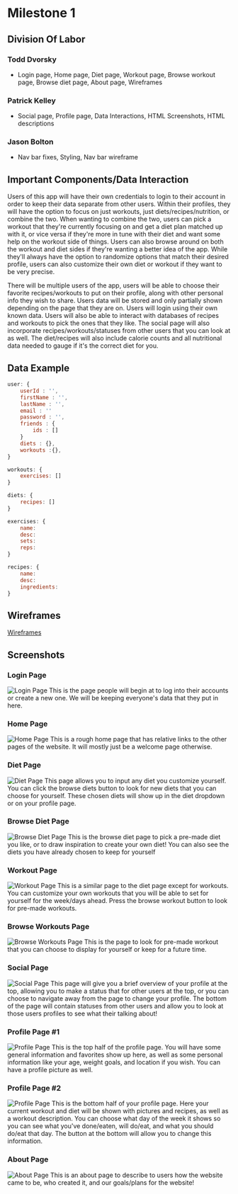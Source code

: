 # Milestone 1

## Division Of Labor

### Todd Dvorsky

- Login page,
  Home page,
  Diet page,
  Workout page,
  Browse workout page,
  Browse diet page,
  About page,
  Wireframes

### Patrick Kelley

- Social page,
  Profile page,
  Data Interactions,
  HTML Screenshots, HTML descriptions

### Jason Bolton

- Nav bar fixes,
  Styling,
  Nav bar wireframe

## Important Components/Data Interaction

Users of this app will have their own credentials to login to their account in order to keep their data separate from other users. Within their profiles, they will have the option to focus on just workouts, just diets/recipes/nutrition, or combine the two. When wanting to combine the two, users can pick a workout that they're currently focusing on and get a diet plan matched up with it, or vice versa if they're more in tune with their diet and want some help on the workout side of things. Users can also browse around on both the workout and diet sides if they're wanting a better idea of the app. While they'll always have the option to randomize options that match their desired profile, users can also customize their own diet or workout if they want to be very precise.

There will be multiple users of the app, users will be able to choose their favorite recipes/workouts to put on their profile, along with other personal info they wish to share. Users data will be stored and only partially shown depending on the page that they are on. Users will login using their own known data. Users will also be able to interact with databases of recipes and workouts to pick the ones that they like. The social page will also incorporate recipes/workouts/statuses from other users that you can look at as well. The diet/recipes will also include calorie counts and all nutritional data needed to gauge if it's the correct diet for you.

## Data Example

```javascript
user: {
    userId : '',
    firstName : '',
    lastName : '',
    email : ''
    password : '',
    friends : {
        ids : []
    }
    diets : {},
    workouts :{},
}

workouts: {
    exercises: []
}

diets: {
    recipes: []
}

exercises: {
    name:
    desc:
    sets:
    reps:
}

recipes: {
    name:
    desc:
    ingredients:
}
```

## Wireframes

[Wireframes](https://drive.google.com/file/d/1CEFCk-R_HrVt_ahIVWXKrxtPOK4BYe0A/)

## Screenshots

### Login Page

![Login Page](https://github.com/todddvorsky/cs326-final-lamed/blob/master/screenshots/login.png)
This is the page people will begin at to log into their accounts or create a new one. We will be keeping everyone's data that they put in here.

### Home Page

![Home Page](https://github.com/todddvorsky/cs326-final-lamed/blob/master/screenshots/home.png)
This is a rough home page that has relative links to the other pages of the website. It will mostly just be a welcome page otherwise.

### Diet Page

![Diet Page](https://github.com/todddvorsky/cs326-final-lamed/blob/master/screenshots/diets.png)
This page allows you to input any diet you customize yourself. You can click the browse diets button to look for new diets that you can choose for yourself. These chosen diets will show up in the diet dropdown or on your profile page.

### Browse Diet Page

![Browse Diet Page](https://github.com/todddvorsky/cs326-final-lamed/blob/master/screenshots/browse_diets.png)
This is the browse diet page to pick a pre-made diet you like, or to draw inspiration to create your own diet! You can also see the diets you have already chosen to keep for yourself

### Workout Page

![Workout Page](https://github.com/todddvorsky/cs326-final-lamed/blob/master/screenshots/workouts.png)
This is a similar page to the diet page except for workouts. You can customize your own workouts that you will be able to set for yourself for the week/days ahead. Press the browse workout button to look for pre-made workouts.

### Browse Workouts Page

![Browse Workouts Page](https://github.com/todddvorsky/cs326-final-lamed/blob/master/screenshots/browse_workouts.png)
This is the page to look for pre-made workout that you can choose to display for yourself or keep for a future time.

### Social Page

![Social Page](https://github.com/todddvorsky/cs326-final-lamed/blob/master/screenshots/social.png)
This page will give you a brief overview of your profile at the top, allowing you to make a status that for other users at the top, or you can choose to navigate away from the page to change your profile. The bottom of the page will contain statuses from other users and allow you to look at those users profiles to see what their talking about!

### Profile Page #1

![Profile Page](https://github.com/todddvorsky/cs326-final-lamed/blob/master/screenshots/profile_1.png)
This is the top half of the profile page. You will have some general information and favorites show up here, as well as some personal information like your age, weight goals, and location if you wish. You can have a profile picture as well.

### Profile Page #2

![Profile Page](https://github.com/todddvorsky/cs326-final-lamed/blob/master/screenshots/profile_2.png)
This is the bottom half of your profile page. Here your current workout and diet will be shown with pictures and recipes, as well as a workout description. You can choose what day of the week it shows so you can see what you've done/eaten, will do/eat, and what you should do/eat that day. The button at the bottom will allow you to change this information.

### About Page

![About Page](https://github.com/todddvorsky/cs326-final-lamed/blob/master/screenshots/about.png)
This is an about page to describe to users how the website came to be, who created it, and our goals/plans for the website!
